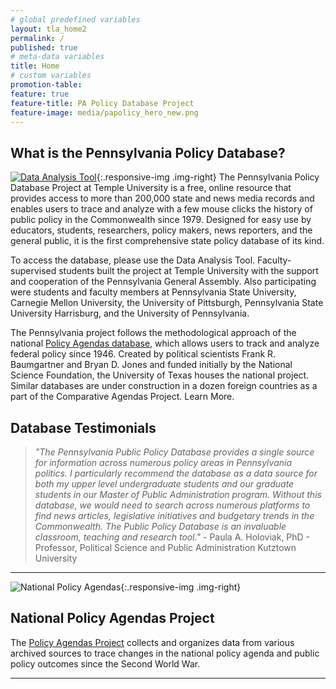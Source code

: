 ```yaml
---
# global predefined variables
layout: tla_home2
permalink: /
published: true
# meta-data variables
title: Home
# custom variables
promotion-table: 
feature: true
feature-title: PA Policy Database Project
feature-image: media/papolicy_hero_new.png
---
```

## What is the Pennsylvania Policy Database?
[![Data Analysis Tool]({{site.baseurl}}/media/data-analysis.png)](http://policydb.temple.edu/PAPolicy/analysis.spg){:.responsive-img .img-right}
The Pennsylvania Policy Database Project at Temple University is a free, online resource that provides access to more than 200,000  state and news media records and enables users to trace and analyze with a few mouse clicks the history of public policy in the Commonwealth since 1979.  Designed for easy use by educators, students, researchers, policy makers, news reporters, and the general public, it is the first comprehensive state policy database of its kind.

To access the database, please use the Data Analysis Tool. Faculty-supervised students built the project at Temple University with the support and cooperation of the Pennsylvania General Assembly. Also participating were students and faculty members at Pennsylvania State University, Carnegie Mellon University, the University of Pittsburgh, Pennsylvania State University Harrisburg, and the University of Pennsylvania.

The Pennsylvania project follows the methodological approach of the national [Policy Agendas database](www.policyagendas.org), which allows users to track and analyze federal policy since 1946. Created by political scientists Frank R. Baumgartner and Bryan D. Jones and funded initially by the National Science Foundation, the University of Texas houses the national project. Similar databases are under construction in a dozen foreign countries as a part of the Comparative Agendas Project. Learn More.

## Database Testimonials 

> _"The Pennsylvania Public Policy Database provides a single source for information across numerous policy areas in Pennsylvania politics.  I particularly recommend the database as a data source for both my upper level undergraduate students and our graduate students in our Master of Public Administration program.  Without this database, we would need to search across numerous platforms to find news articles, legislative initiatives and budgetary trends in the Commonwealth.  The Public Policy Database is an invaluable classroom, teaching and research tool."_  - Paula A. Holoviak, PhD - Professor, Political Science and Public Administration Kutztown University 

___

![National Policy Agendas]({{site.baseurl}}/media/resized2_national_policy_agendas.png){:.responsive-img .img-right}
## National Policy Agendas Project
The [Policy Agendas Project](http://www.policyagendas.org/) collects and organizes data from various archived sources to trace changes in the national policy agenda and public policy outcomes since the Second World War.

___
